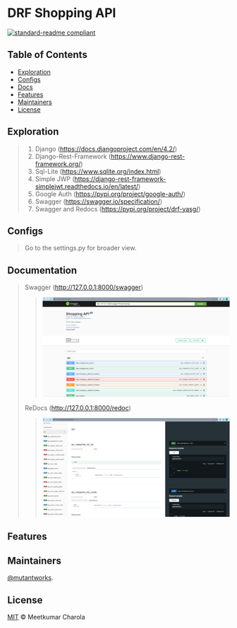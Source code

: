 # DRF Shopping API

[![standard-readme compliant](https://img.shields.io/badge/DRF%20Shopping%20API-mutantworks-brightgreen.svg?style=flat-square)](https://github.com/mutantworks/DJangoRestFramework-ShoppingAPI)

## Table of Contents

- [Exploration](#exploration)
- [Configs](#configs)
- [Docs](#usage)
- [Features](#features)
- [Maintainers](#maintainers)
- [License](#license)


## Exploration
> 1. Django (https://docs.djangoproject.com/en/4.2/)
> 2. Django-Rest-Framework (https://www.django-rest-framework.org/)
> 3. Sql-Lite (https://www.sqlite.org/index.html)
> 4. Simple JWP (https://django-rest-framework-simplejwt.readthedocs.io/en/latest/)
> 5. Google Auth (https://pypi.org/project/google-auth/)
> 6. Swagger (https://swagger.io/specification/)
> 7. Swagger and Redocs (https://pypi.org/project/drf-yasg/)

## Configs
>   Go to the settings.py for broader view.

## Documentation
>   Swagger (http://127.0.0.1:8000/swagger) 
>   >   ![DOCS](https://github.com/mutantworks/DJangoRestFramework-ShoppingAPI/blob/master/docs/Swagger.png)
> 
>   ReDocs (http://127.0.0.1:8000/redoc)
>   >   ![DOCS](https://github.com/mutantworks/DJangoRestFramework-ShoppingAPI/blob/master/docs/Redocs.png)

## Features
>   


## Maintainers

[@mutantworks](https://github.com/mutantworks).

## License

[MIT](LICENSE) © Meetkumar Charola
